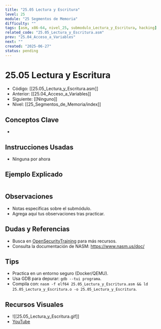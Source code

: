 ```yaml
---
title: "25.05 Lectura y Escritura"
level: 25
module: "25 Segmentos de Memoria"
difficulty: ""
tags: [asm, x86-64, nivel_25, submodulo_Lectura_y_Escritura, hacking]
related_code: "25.05_Lectura_y_Escritura.asm"
prev: "25.04_Acceso_a_Variables"
next: ""
created: "2025-06-27"
status: pending
---
```


# 25.05 Lectura y Escritura

- Código: [[25.05_Lectura_y_Escritura.asm]]  
- Anterior: [[25.04_Acceso_a_Variables]]  
- Siguiente: [[Ninguno]]  
- Nivel: [[25_Segmentos_de_Memoria/index]]  

## Conceptos Clave
- 

## Instrucciones Usadas
- Ninguna por ahora

## Ejemplo Explicado
```asm

```

## Observaciones
- Notas específicas sobre el submódulo.
- Agrega aquí tus observaciones tras practicar.

## Dudas y Referencias
- Busca en [OpenSecurityTraining](https://opensecuritytraining.info/) para más recursos.
- Consulta la documentación de NASM: https://www.nasm.us/doc/

## Tips
- Practica en un entorno seguro (Docker/QEMU).
- Usa GDB para depurar: `gdb --tui programa`.
- Compila con: `nasm -f elf64 25.05_Lectura_y_Escritura.asm && ld 25.05_Lectura_y_Escritura.o -o 25.05_Lectura_y_Escritura`.

## Recursos Visuales
- ![[25.05_Lectura_y_Escritura.gif]]  
- [YouTube](https://youtube.com/placeholder)
